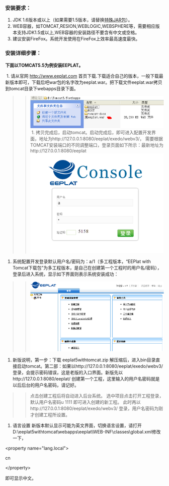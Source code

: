 ### 安装要求： ###
  1. JDK 1.6版本或以上（如果需要1.5版本，请替换[特殊JAR包](JDK15.md)）。
  1. WEB容器，如TOMCAT,RESION,WEBLOGIC,WEBSPHERE等，需要相应版本支持JDK1.5或以上,WEB容器的安装路径不要含有中文或空格。
  1. 建议安装FireFox。系统开发使用在FireFox上效率最高速度最快。


### 安装详细步骤： ###
**下面以TOMCAT5.5为例安装EEPLAT。**

  1. 请从官网 http://www.eeplat.com 首页下载.下载适合自己的版本，一般下载最新版本即可，下载后吧war包的名字改为eeplat.war。把下载文件eeplat.war拷贝到tomcat目录下webapps目录下面。
> > ![image](imgs/yiyi_setup.png)
  1. 拷贝完成后，启动tomcat。启动完成后，即可进入配置开发界面，地址为http://127.0.0.1:8080/eeplat/exedo/webv3/， 需要根据TOMCAT安装端口的不同调整端口，登录页面如下所示：最新地址为http://127.0.0.1:8080/eeplat
> > ![imgs/yiy_manager_login.png](imgs/yiy_manager_login.png)
  1. 系统配置开发登录默认用户名/密码为：a/1（多工程版本，“EEPlat with Tomcat下载包”为多工程版本，是自己在创建第一个工程时的用户名/密码），登录后进入系统，显示如下界面则表示系统安装成功：
> > ![imgs/yiyi_admin_index.png](imgs/yiyi_admin_index.png)
  1. 新版说明，第一步：下载 eeplat5withtomcat.zip 解压缩后，进入bin目录直接启动tomcat。第二部：如果以http://127.0.0.1:8080/eeplat/exedo/webv3/ 登录，会提示密码错误，这是老版的入口界面。新版先以http://127.0.0.1:8080/eeplat/ 创建第一个工程，这里输入的用户名密码就是以后后台的用户名密码，请记好。
> > 点击创建工程后将自动进入后台系统。
> > 选中项目点击打开工程登录，默认用户名密码u  1111  即可进入创建的新工程。
> > 此时再以http://127.0.0.1:8080/eeplat/exedo/webv3/ 登录，用户名密码为刚才创建工程所设置。
  1. 语言设置 新版本默认显示可能为英文界面，切换语言设置，请打开D:\eeplat5withtomcat\webapps\eeplat\WEB-INF\classes\global.xml修改一下，

&lt;property name="lang.local"&gt;

cn

&lt;/property&gt;

 即可显示中文。


